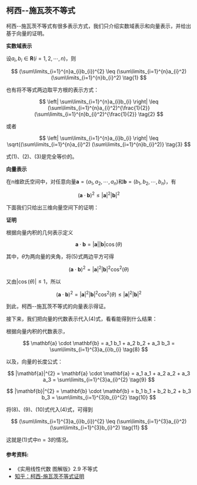 ## 柯西--施瓦茨不等式

柯西--施瓦茨不等式有很多表示方式，我们只介绍实数域表示和向量表示，并给出基于向量的证明。

**实数域表示**

设$a_i, b_i \in \boldsymbol{R} (i=1,2,\cdots,n)$，则

$$
(\sum\limits_{i=1}^{n}a_{i}b_{i})^{2} \leq (\sum\limits_{i=1}^{n}a_{i}^2) (\sum\limits_{i=1}^{n}b_{i}^2)    \tag{1}
$$

也有将不等式两边取平方根的表示方式：

$$
\left| \sum\limits_{i=1}^{n}a_{i}b_{i} \right| \leq (\sum\limits_{i=1}^{n}a_{i}^2)^{\frac{1}{2}} (\sum\limits_{i=1}^{n}b_{i}^2)^{\frac{1}{2}}       \tag{2}
$$

或者

$$
\left| \sum\limits_{i=1}^{n}a_{i}b_{i} \right| \leq \sqrt{(\sum\limits_{i=1}^{n}a_{i}^2) (\sum\limits_{i=1}^{n}b_{i}^2)}       \tag{3}
$$

式(1)、(2)、(3)是完全等价的。

**向量表示**

在n维欧氏空间中，对任意向量$\mathbf{a} = (a_1, a_2, \cdots, a_n)$和$\mathbf{b} = (b_1, b_2, \cdots, b_n)$，有

$$
(\mathbf{a} \cdot \mathbf{b})^{2} \leq |\mathbf{a}|^{2} |\mathbf{b}|^{2}    \tag{4}
$$

下面我们只给出三维向量空间下的证明：

**证明**

根据向量内积的几何表示定义

$$
\mathbf{a} \cdot \mathbf{b} = |\mathbf{a}| |\mathbf{b}| \cos(\theta)     \tag{5}
$$

其中，$\theta$为两向量的夹角，将(5)式两边平方可得

$$
(\mathbf{a} \cdot \mathbf{b})^{2} = |\mathbf{a}|^{2} |\mathbf{b}|^{2} \cos^{2}(\theta)     \tag{6}
$$

又由$|\cos(\theta)| \leq 1$，所以

$$
(\mathbf{a} \cdot \mathbf{b})^{2} = |\mathbf{a}|^{2} |\mathbf{b}|^{2} \cos^{2}(\theta)  \leq |\mathbf{a}|^{2} |\mathbf{b}|^{2}  \tag{7}
$$

到此，柯西--施瓦茨不等式的向量表示得证。

接下来，我们把向量的代数表示代入(4)式，看看能得到什么结果：

根据向量内积的代数表示，

$$
\mathbf{a} \cdot \mathbf{b} = a_1 b_1 + a_2 b_2 + a_3 b_3 = \sum\limits_{i=1}^{3}a_{i}b_{i}    \tag{8}
$$

以及，向量的长度公式：

$$
|\mathbf{a}|^{2} = \mathbf{a} \cdot \mathbf{a} = a_1 a_1 + a_2 a_2 + a_3 a_3 = \sum\limits_{i=1}^{3}a_{i}^{2}    \tag{9}
$$

$$
|\mathbf{b}|^{2} = \mathbf{b} \cdot \mathbf{b} = b_1 b_1 + b_2 b_2 + b_3 b_3 = \sum\limits_{i=1}^{3}b_{i}^{2}    \tag{10}
$$

将(8)、(9)、(10)式代入(4)式，可得到

$$
(\sum\limits_{i=1}^{3}a_{i}b_{i})^{2} \leq (\sum\limits_{i=1}^{3}a_{i}^2) (\sum\limits_{i=1}^{3}b_{i}^2)    \tag{11}
$$

这就是(1)式中$n=3$的情况。


#### 参考资料:

- 《实用线性代数 图解版》2.9 不等式
- [知乎：柯西-施瓦茨不等式证明](https://zhuanlan.zhihu.com/p/609498291)

